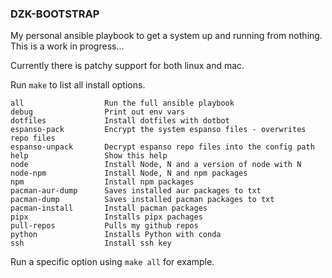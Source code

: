 
### DZK-BOOTSTRAP

My personal ansible playbook to get a system up and running from nothing. This
is a work in progress...

Currently there is patchy support for both linux and mac.

Run `make` to list all install options.

```
all                  Run the full ansible playbook
debug                Print out env vars
dotfiles             Install dotfiles with dotbot
espanso-pack         Encrypt the system espanso files - overwrites repo files
espanso-unpack       Decrypt espanso repo files into the config path
help                 Show this help
node                 Install Node, N and a version of node with N
node-npm             Install Node, N and npm packages
npm                  Install npm packages
pacman-aur-dump      Saves installed aur packages to txt
pacman-dump          Saves installed pacman packages to txt
pacman-install       Install pacman packages
pipx                 Installs pipx pachages
pull-repos           Pulls my github repos
python               Installs Python with conda
ssh                  Install ssh key
```

Run a specific option using `make all` for example.
